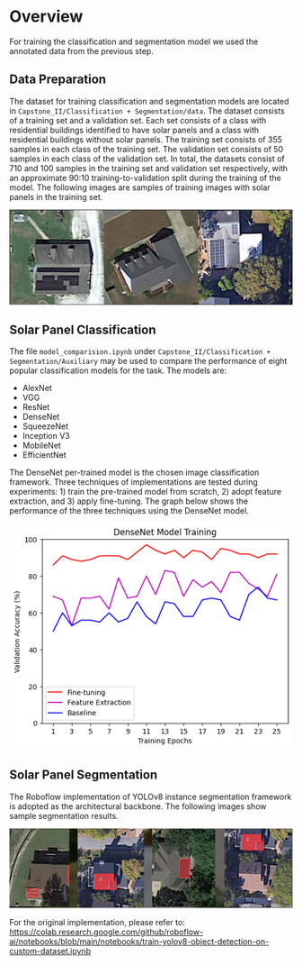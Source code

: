 # Overview
For training the classification and segmentation model we used the annotated data from the previous step. 

## Data Preparation
The dataset for training classification and segmentation models are located in `Capstone_II/Classification + Segmentation/data`. The dataset consists of a training set and a validation set. Each set consists of a class with residential buildings identified to have solar panels and a class with residential buildings without solar panels. The training set consists of 355 samples in each class of the training set. The validation set consists of 50 samples in each class of the validation set. In total, the datasets consist of 710 and 100 samples in the training set and validation set respectively, with an approximate 90:10 training-to-validation split during the training of the model. The following images are samples of training images with solar panels in the training set.

![Cover](Auxiliary/training_solar.PNG)

## Solar Panel Classification
The file `model_comparision.ipynb` under `Capstone_II/Classification + Segmentation/Auxiliary` may be used to compare the performance of eight popular classification models for the task. The models are:
- AlexNet
- VGG
- ResNet
- DenseNet
- SqueezeNet
- Inception V3
- MobileNet
- EfficientNet

The DenseNet per-trained model is the chosen image classification framework. Three techniques of implementations are tested during experiments: 1) train the pre-trained model from scratch, 2) adopt feature extraction, and 3) apply fine-tuning. The graph below shows the performance of the three techniques using the DenseNet model.  

![Cover](Auxiliary/densenet_perf.png)

## Solar Panel Segmentation
The Roboflow implementation of YOLOv8 instance segmentation framework is adopted as the architectural backbone. The following images show sample segmentation results.

![Cover](Auxiliary/seg_img.PNG)


For the original implementation, please refer to: https://colab.research.google.com/github/roboflow-ai/notebooks/blob/main/notebooks/train-yolov8-object-detection-on-custom-dataset.ipynb
